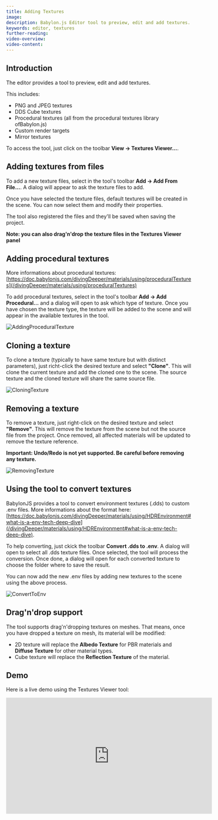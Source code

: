 ```yaml
---
title: Adding Textures
image: 
description: Babylon.js Editor tool to preview, edit and add textures.
keywords: editor, textures
further-reading:
video-overview:
video-content:
---
```


## Introduction

The editor provides a tool to preview, edit and add textures.

This includes:
* PNG and JPEG textures
* DDS Cube textures
* Procedural textures (all from the procedural textures library ofBabylon.js)
* Custom render targets
* Mirror textures

To access the tool, just click on the toolbar **View -> Textures Viewer...**.

## Adding textures from files
To add a new texture files, select in the tool's toolbar **Add -> Add From File...**. A dialog will appear to ask the texture files to add.

Once you have selected the texture files, default textures will be created in the scene. You can now select them and modify their properties.

The tool also registered the files and they'll be saved when saving the project.

**Note: you can also drag'n'drop the texture files in the Textures Viewer panel**

## Adding procedural textures
More informations about procedural textures: [https://doc.babylonjs.com/divingDeeper/materials/using/proceduralTextures](/divingDeeper/materials/using/proceduralTextures)

To add procedural textures, select in the tool's toolbar **Add -> Add Procedural...** and a dialog will open to ask which type of texture.
Once you have chosen the texture type, the texture will be added to the scene and will appear in the available textures in the tool.

![AddingProceduralTexture](/img/extensions/Editor/ManagingTextures/AddingProceduralTexture.png)

## Cloning a texture
To clone a texture (typically to have same texture but with distinct parameters), just richt-click the desired texture and select **"Clone"**. This will clone the current texture and add the cloned one to the scene.
The source texture and the cloned texture will share the same source file.

![CloningTexture](/img/extensions/Editor/ManagingTextures/CloningTexture.png)

## Removing a texture
To remove a texture, just right-click on the desired texture and select **"Remove"**. This will remove the texture from the scene but not the source file from the project.
Once removed, all affected materials will be updated to remove the texture reference.

**Important: Undo/Redo is not yet supported. Be careful before removing any texture.**

![RemovingTexture](/img/extensions/Editor/ManagingTextures/RemovingTexture.png)

## Using the tool to convert textures
BabylonJS provides a tool to convert environment textures (.dds) to custom .env files. More informations about the format here: [https://doc.babylonjs.com/divingDeeper/materials/using/HDREnvironment#what-is-a-env-tech-deep-dive](/divingDeeper/materials/using/HDREnvironment#what-is-a-env-tech-deep-dive).

To help converting, just ckick the toolbar **Convert .dds to .env**. A dialog will open to select all .dds texture files. Once selected, the tool will process the conversion.
Once done, a dialog will open for each converted texture to choose the folder where to save the result.

You can now add the new .env files by adding new textures to the scene using the above process.

![ConvertToEnv](/img/extensions/Editor/ManagingTextures/ConvertToEnv.png)

## Drag'n'drop support
The tool supports drag'n'dropping textures on meshes. That means, once you have dropped a texture on mesh, its material will be modified:
* 2D texture will replace the **Albedo Texture** for PBR materials and **Diffuse Texture** for other material types.
* Cube texture will replace the **Reflection Texture** of the material.

## Demo
Here is a live demo using the Textures Viewer tool:

<iframe width="560" height="315" src="https://www.youtube.com/embed/3dB0GlLAJko" frameborder="0" allow="autoplay; encrypted-media" allowFullScreen></iframe>